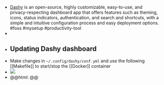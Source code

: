 - [Dashy](https://dashy.to/) is an open-source, highly customizable, easy-to-use, and privacy-respecting dashboard app that offers features such as theming, icons, status indicators, authentication, and search and shortcuts, with a simple and intuitive configuration process and easy deployment options. #foss #mysetup #productivity-tool
-
- ## Updating Dashy dashboard
- Make changes in `~/.config/dashy/conf.yml` and use the following [[Makefile]] to start/stop the [[Docker]] container
- ![](file:///Users/imran/projects/digital-garden/www/assets/installation-gh.png)
- @@html: @@